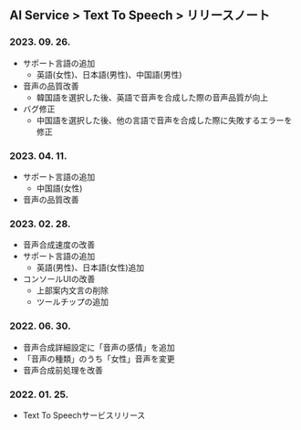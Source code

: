 ## AI Service > Text To Speech > リリースノート

### 2023. 09. 26.

* サポート言語の追加
    * 英語(女性)、日本語(男性)、中国語(男性)
* 音声の品質改善
    * 韓国語を選択した後、英語で音声を合成した際の音声品質が向上
* バグ修正
    * 中国語を選択した後、他の言語で音声を合成した際に失敗するエラーを修正

### 2023. 04. 11.

* サポート言語の追加
    * 中国語(女性)
* 音声の品質改善

### 2023. 02. 28.

* 音声合成速度の改善
* サポート言語の追加
    * 英語(男性)、日本語(女性)追加
* コンソールUIの改善
    * 上部案内文言の削除
    * ツールチップの追加

### 2022. 06. 30.

* 音声合成詳細設定に「音声の感情」を追加
* 「音声の種類」のうち「女性」音声を変更
* 音声合成前処理を改善

### 2022. 01. 25.

* Text To Speechサービスリリース
